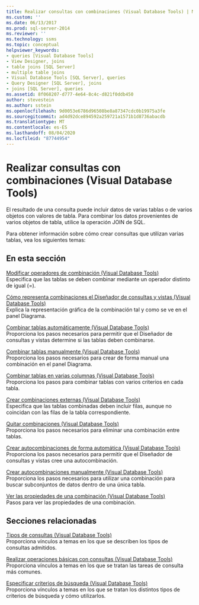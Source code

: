 ```yaml
---
title: Realizar consultas con combinaciones (Visual Database Tools) | Microsoft Docs
ms.custom: ''
ms.date: 06/13/2017
ms.prod: sql-server-2014
ms.reviewer: ''
ms.technology: ssms
ms.topic: conceptual
helpviewer_keywords:
- queries [Visual Database Tools]
- View Designer, joins
- table joins [SQL Server]
- multiple table joins
- Visual Database Tools [SQL Server], queries
- Query Designer [SQL Server], joins
- joins [SQL Server], queries
ms.assetid: 8f068207-d777-4e64-8c4c-d821f0ddb450
author: stevestein
ms.author: sstein
ms.openlocfilehash: 9d0053e6786d96508be8a87347cdc0b19975a3fe
ms.sourcegitcommit: ad4d92dce894592a259721a1571b1d8736abacdb
ms.translationtype: MT
ms.contentlocale: es-ES
ms.lasthandoff: 08/04/2020
ms.locfileid: "87744954"
---
```

# <a name="query-with-joins-visual-database-tools"></a>Realizar consultas con combinaciones (Visual Database Tools)
  El resultado de una consulta puede incluir datos de varias tablas o de varios objetos con valores de tabla. Para combinar los datos provenientes de varios objetos de tabla, utilice la operación JOIN de SQL.  
  
 Para obtener información sobre cómo crear consultas que utilizan varias tablas, vea los siguientes temas:  
  
## <a name="in-this-section"></a>En esta sección  
 [Modificar operadores de combinación (Visual Database Tools)](visual-database-tools.md)  
 Especifica que las tablas se deben combinar mediante un operador distinto de igual (=).  
  
 [Cómo representa combinaciones el Diseñador de consultas y vistas (Visual Database Tools)](how-the-query-and-view-designer-represents-joins-visual-database-tools.md)  
 Explica la representación gráfica de la combinación tal y como se ve en el panel Diagrama.  
  
 [Combinar tablas automáticamente (Visual Database Tools)](join-tables-automatically-visual-database-tools.md)  
 Proporciona los pasos necesarios para permitir que el Diseñador de consultas y vistas determine si las tablas deben combinarse.  
  
 [Combinar tablas manualmente (Visual Database Tools)](join-tables-manually-visual-database-tools.md)  
 Proporciona los pasos necesarios para crear de forma manual una combinación en el panel Diagrama.  
  
 [Combinar tablas en varias columnas (Visual Database Tools)](join-tables-on-multiple-columns-visual-database-tools.md)  
 Proporciona los pasos para combinar tablas con varios criterios en cada tabla.  
  
 [Crear combinaciones externas (Visual Database Tools)](create-outer-joins-visual-database-tools.md)  
 Especifica que las tablas combinadas deben incluir filas, aunque no coincidan con las filas de la tabla correspondiente.  
  
 [Quitar combinaciones (Visual Database Tools)](remove-joins-visual-database-tools.md)  
 Proporciona los pasos necesarios para eliminar una combinación entre tablas.  
  
 [Crear autocombinaciones de forma automática (Visual Database Tools)](create-self-joins-automatically-visual-database-tools.md)  
 Proporciona los pasos necesarios para permitir que el Diseñador de consultas y vistas cree una autocombinación.  
  
 [Crear autocombinaciones manualmente (Visual Database Tools)](create-self-joins-manually-visual-database-tools.md)  
 Proporciona los pasos necesarios para utilizar una combinación para buscar subconjuntos de datos dentro de una única tabla.  
  
 [Ver las propiedades de una combinación (Visual Database Tools)](view-join-properties-visual-database-tools.md)  
 Pasos para ver las propiedades de una combinación.  
  
## <a name="related-sections"></a>Secciones relacionadas  
 [Tipos de consultas (Visual Database Tools)](types-of-queries-visual-database-tools.md)  
 Proporciona vínculos a temas en los que se describen los tipos de consultas admitidos.  
  
 [Realizar operaciones básicas con consultas (Visual Database Tools)](perform-basic-operations-with-queries-visual-database-tools.md)  
 Proporciona vínculos a temas en los que se tratan las tareas de consulta más comunes.  
  
 [Especificar criterios de búsqueda (Visual Database Tools)](specify-search-criteria-visual-database-tools.md)  
 Proporciona vínculos a temas en los que se tratan los distintos tipos de criterios de búsqueda y cómo utilizarlos.  
  
  
